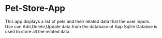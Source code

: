 # Pet-Store-App
This app displays a list of pets and their related data that the user inputs.
Use can Add,Delete,Update data from the database of App
Sqlite Databse is used to store all the related data.
